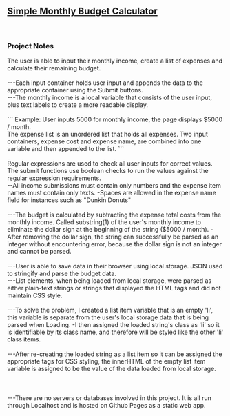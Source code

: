 
<a href = "https://soundwanders.github.io/budget/"> <h2>Simple Monthly Budget Calculator</h3> </a>
<br>
<h3>Project Notes</h3>
The user is able to input their monthly income, create a list of expenses and calculate their remaining budget.
<br><br>
---Each input container holds user input and appends the data to the appropriate container using the Submit buttons.<br>
---The monthly income is a local variable that consists of the user input, plus text labels to create a more readable display.
<br><br>
```
Example: User inputs 5000 for monthly income, the page displays $5000 / month. <br>
The expense list is an unordered list that holds all expenses. Two input containers, expense cost and expense name, are combined into one variable and then appended to the list.
```
<br><br>
Regular expressions are used to check all user inputs for correct values. The submit functions use boolean checks to run the values against the regular expression requirements.<br>
--All income submissions must contain only numbers and the expense item names must contain only texts.
  -Spaces are allowed in the expense name field for instances such as "Dunkin Donuts"
<br><br>
---The budget is calculated by subtracting the expense total costs from the monthly income. Called substring(1) of the user's monthly income to eliminate the dollar sign at the beginning of the string ($5000 / month).
  -After removing the dollar sign, the string can successfully be parsed as an integer without encountering error, because the dollar sign is not an integer and cannot be parsed.
<br><br>
---User is able to save data in their browser using local storage. JSON used to stringify and parse the budget data.
<br>
---List elements, when being loaded from local storage, were parsed as either plain-text strings or strings that displayed the HTML tags and did not maintain CSS style. 
<br><br>
---To solve the problem, I created a list item variable that is an empty 'li', this variable is separate from the user's local storage data that is being parsed when Loading.
  -I then assigned the loaded string's class as 'li' so it is identifiable by its class name, and therefore will be styled like the other 'li' class items. 
<br><br>
---After re-creating the loaded string as a list item so it can be assigned the appropriate tags for CSS styling, the innerHTML of the empty list item variable is assigned to be the value of the data loaded from local storage.
<br><br>
<br>
<br>
---There are no servers or databases involved in this project. It is all run through Localhost and is hosted on Github Pages as a static web app.
<br>
<br>
